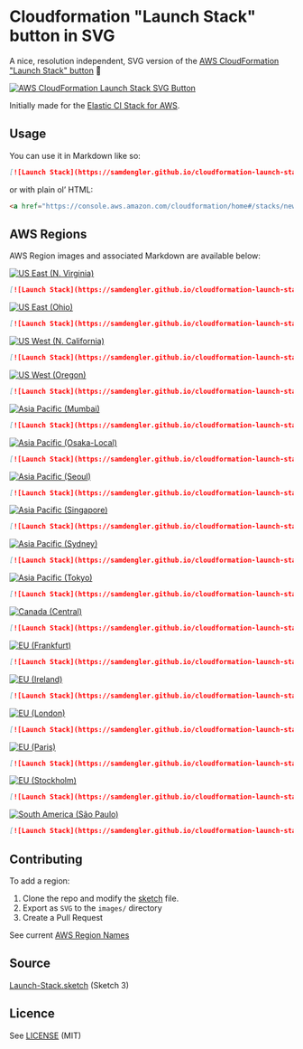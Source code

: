 # Cloudformation "Launch Stack" button in SVG

A nice, resolution independent, SVG version of the [AWS CloudFormation "Launch Stack" button](https://blogs.aws.amazon.com/application-management/post/Tx2YSVJV4VMPBHI/Construct-Your-Own-Launch-Stack-URL) :tada:

[![AWS CloudFormation Launch Stack SVG Button](https://samdengler.github.io/cloudformation-launch-stack-button-svg/images/launch-stack.svg)](images/launch-stack.svg)

Initially made for the [Elastic CI Stack for AWS](https://github.com/buildkite/elastic-ci-stack-for-aws).

## Usage

You can use it in Markdown like so:

```markdown
[![Launch Stack](https://samdengler.github.io/cloudformation-launch-stack-button-svg/images/launch-stack.svg)](https://console.aws.amazon.com/cloudformation/home#/stacks/new?stackName=buildkite&templateURL=https://s3.amazonaws.com/my-great-stack.json)
```

or with plain ol’ HTML:

```html
<a href="https://console.aws.amazon.com/cloudformation/home#/stacks/new?stackName=samdengler&amp;templateURL=https://s3.amazonaws.com/my-great-stack.json"><img alt="Launch Stack" src="https://samdengler.github.io/cloudformation-launch-stack-button-svg/images/launch-stack.svg"></a>
```

## AWS Regions

AWS Region images and associated Markdown are available below:

[![US East (N. Virginia)](https://samdengler.github.io/cloudformation-launch-stack-button-svg/images/us-east-1.svg)](images/us-east-1.svg)
```markdown
[![Launch Stack](https://samdengler.github.io/cloudformation-launch-stack-button-svg/images/us-east-1.svg)](https://console.aws.amazon.com/cloudformation/home?region=us-east-1#/stacks/create/review?stackName=buildkite&templateURL=https://s3.amazonaws.com/my-great-stack.json)
```

[![US East (Ohio)](https://samdengler.github.io/cloudformation-launch-stack-button-svg/images/us-east-2.svg)](images/us-east-2.svg)
```markdown
[![Launch Stack](https://samdengler.github.io/cloudformation-launch-stack-button-svg/images/us-east-2.svg)](https://console.aws.amazon.com/cloudformation/home?region=us-east-2#/stacks/create/review?stackName=buildkite&templateURL=https://s3.amazonaws.com/my-great-stack.json)
```

[![US West (N. California)](https://samdengler.github.io/cloudformation-launch-stack-button-svg/images/us-west-1.svg)](images/us-west-1.svg)
```markdown
[![Launch Stack](https://samdengler.github.io/cloudformation-launch-stack-button-svg/images/us-west-1.svg)](https://console.aws.amazon.com/cloudformation/home?region=us-west-1#/stacks/create/review?stackName=buildkite&templateURL=https://s3.amazonaws.com/my-great-stack.json)
```

[![US West (Oregon)](https://samdengler.github.io/cloudformation-launch-stack-button-svg/images/us-west-2.svg)](images/us-west-2.svg)
```markdown
[![Launch Stack](https://samdengler.github.io/cloudformation-launch-stack-button-svg/images/us-west-2.svg)](https://console.aws.amazon.com/cloudformation/home?region=us-west-2#/stacks/create/review?stackName=buildkite&templateURL=https://s3.amazonaws.com/my-great-stack.json)
```

[![Asia Pacific (Mumbai)](https://samdengler.github.io/cloudformation-launch-stack-button-svg/images/ap-south-1.svg)](images/ap-south-1.svg)
```markdown
[![Launch Stack](https://samdengler.github.io/cloudformation-launch-stack-button-svg/images/ap-south-1.svg)](https://console.aws.amazon.com/cloudformation/home?region=ap-south-1#/stacks/create/review?stackName=buildkite&templateURL=https://s3.amazonaws.com/my-great-stack.json)
```

[![Asia Pacific (Osaka-Local)](https://samdengler.github.io/cloudformation-launch-stack-button-svg/images/ap-northeast-3.svg)](images/ap-northeast-3.svg)
```markdown
[![Launch Stack](https://samdengler.github.io/cloudformation-launch-stack-button-svg/images/ap-northeast-3.svg)](https://console.aws.amazon.com/cloudformation/home?region=ap-northeast-3#/stacks/create/review?stackName=buildkite&templateURL=https://s3.amazonaws.com/my-great-stack.json)
```

[![Asia Pacific (Seoul)](https://samdengler.github.io/cloudformation-launch-stack-button-svg/images/ap-northeast-2.svg)](images/ap-northeast-2.svg)
```markdown
[![Launch Stack](https://samdengler.github.io/cloudformation-launch-stack-button-svg/images/ap-northeast-2.svg)](https://console.aws.amazon.com/cloudformation/home?region=ap-northeast-2#/stacks/create/review?stackName=buildkite&templateURL=https://s3.amazonaws.com/my-great-stack.json)
```

[![Asia Pacific (Singapore)](https://samdengler.github.io/cloudformation-launch-stack-button-svg/images/ap-southeast-1.svg)](images/ap-southeast-1.svg)
```markdown
[![Launch Stack](https://samdengler.github.io/cloudformation-launch-stack-button-svg/images/ap-southeast-1.svg)](https://console.aws.amazon.com/cloudformation/home?region=ap-southeast-1#/stacks/create/review?stackName=buildkite&templateURL=https://s3.amazonaws.com/my-great-stack.json)
```

[![Asia Pacific (Sydney)](https://samdengler.github.io/cloudformation-launch-stack-button-svg/images/ap-southeast-2.svg)](images/ap-southeast-2.svg)
```markdown
[![Launch Stack](https://samdengler.github.io/cloudformation-launch-stack-button-svg/images/ap-southeast-2.svg)](https://console.aws.amazon.com/cloudformation/home?region=ap-southeast-2#/stacks/create/review?stackName=buildkite&templateURL=https://s3.amazonaws.com/my-great-stack.json)
```

[![Asia Pacific (Tokyo)](https://samdengler.github.io/cloudformation-launch-stack-button-svg/images/ap-northeast-1.svg)](images/ap-northeast-1.svg)
```markdown
[![Launch Stack](https://samdengler.github.io/cloudformation-launch-stack-button-svg/images/ap-northeast-1.svg)](https://console.aws.amazon.com/cloudformation/home?region=ap-northeast-1#/stacks/create/review?stackName=buildkite&templateURL=https://s3.amazonaws.com/my-great-stack.json)
```

[![Canada (Central)](https://samdengler.github.io/cloudformation-launch-stack-button-svg/images/ca-central-1.svg)](images/ca-central-1.svg)
```markdown
[![Launch Stack](https://samdengler.github.io/cloudformation-launch-stack-button-svg/images/ca-central-1.svg)](https://console.aws.amazon.com/cloudformation/home?region=ca-central-1#/stacks/create/review?stackName=buildkite&templateURL=https://s3.amazonaws.com/my-great-stack.json)
```

[![EU (Frankfurt)](https://samdengler.github.io/cloudformation-launch-stack-button-svg/images/eu-central-1.svg)](images/eu-central-1.svg)
```markdown
[![Launch Stack](https://samdengler.github.io/cloudformation-launch-stack-button-svg/images/eu-central-1.svg)](https://console.aws.amazon.com/cloudformation/home?region=eu-central-1#/stacks/create/review?stackName=buildkite&templateURL=https://s3.amazonaws.com/my-great-stack.json)
```

[![EU (Ireland)](https://samdengler.github.io/cloudformation-launch-stack-button-svg/images/eu-west-1.svg)](images/eu-west-1.svg)
```markdown
[![Launch Stack](https://samdengler.github.io/cloudformation-launch-stack-button-svg/images/eu-west-1.svg)](https://console.aws.amazon.com/cloudformation/home?region=eu-west-1#/stacks/create/review?stackName=buildkite&templateURL=https://s3.amazonaws.com/my-great-stack.json)
```

[![EU (London)](https://samdengler.github.io/cloudformation-launch-stack-button-svg/images/eu-west-2.svg)](images/eu-west-2.svg)
```markdown
[![Launch Stack](https://samdengler.github.io/cloudformation-launch-stack-button-svg/images/eu-west-2.svg)](https://console.aws.amazon.com/cloudformation/home?region=eu-west-2#/stacks/create/review?stackName=buildkite&templateURL=https://s3.amazonaws.com/my-great-stack.json)
```

[![EU (Paris)](https://samdengler.github.io/cloudformation-launch-stack-button-svg/images/eu-west-3.svg)](images/eu-west-3.svg)
```markdown
[![Launch Stack](https://samdengler.github.io/cloudformation-launch-stack-button-svg/images/eu-west-3.svg)](https://console.aws.amazon.com/cloudformation/home?region=eu-west-3#/stacks/create/review?stackName=buildkite&templateURL=https://s3.amazonaws.com/my-great-stack.json)
```

[![EU (Stockholm)](https://samdengler.github.io/cloudformation-launch-stack-button-svg/images/eu-north-1.svg)](images/eu-north-1.svg)
```markdown
[![Launch Stack](https://samdengler.github.io/cloudformation-launch-stack-button-svg/images/eu-north-1.svg)](https://console.aws.amazon.com/cloudformation/home?region=eu-north-1#/stacks/create/review?stackName=buildkite&templateURL=https://s3.amazonaws.com/my-great-stack.json)
```

[![South America (São Paulo)](https://samdengler.github.io/cloudformation-launch-stack-button-svg/images/sa-east-1.svg)](images/sa-east-1.svg)
```markdown
[![Launch Stack](https://samdengler.github.io/cloudformation-launch-stack-button-svg/images/sa-east-1.svg)](https://console.aws.amazon.com/cloudformation/home?region=sa-east-1#/stacks/create/review?stackName=buildkite&templateURL=https://s3.amazonaws.com/my-great-stack.json)
```

## Contributing

To add a region: 

1. Clone the repo and modify the [sketch](sketch/Launch-Stack.sketch) file.
2. Export as `SVG` to the `images/` directory
3. Create a Pull Request

See current [AWS Region Names](https://docs.aws.amazon.com/general/latest/gr/rande.html#ec2_region)

## Source

[Launch-Stack.sketch](sketch/Launch-Stack.sketch) (Sketch 3)

## Licence

See [LICENSE](LICENSE) (MIT)
